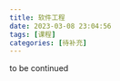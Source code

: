 ```yaml
---
title: 软件工程
date: 2023-03-08 23:04:56
tags: [课程]
categories: [待补充]
---
```

to be continued
<!-- more -->

